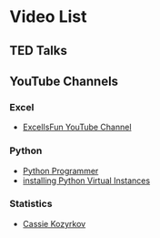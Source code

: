 # Video List

## TED Talks

## YouTube Channels

### Excel

- [ExcelIsFun YouTube Channel](https://www.youtube.com/channel/UCkndrGoNpUDV-uia6a9jwVg)

### Python

- [Python Programmer](https://www.youtube.com/channel/UC68KSmHePPePCjW4v57VPQg)
- [installing Python Virtual Instances](https://www.youtube.com/watch?v=28eLP22SMTA)

### Statistics

- [Cassie Kozyrkov](https://www.youtube.com/channel/UCbOX--VOebPe-MMRkatFRxw)
